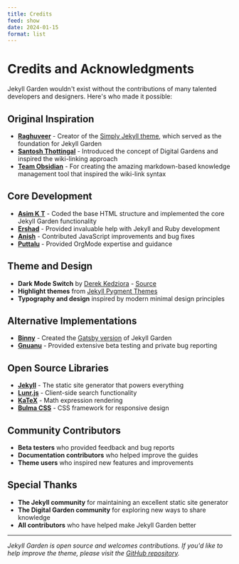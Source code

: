 ```yaml
---
title: Credits
feed: show
date: 2024-01-15
format: list
---
```


# Credits and Acknowledgments

Jekyll Garden wouldn't exist without the contributions of many talented developers and designers. Here's who made it possible:

## Original Inspiration

- **[Raghuveer](https://github.com/rgvr)** - Creator of the [Simply Jekyll theme](https://github.com/rgvr/simply-jekyll), which served as the foundation for Jekyll Garden
- **[Santosh Thottingal](https://github.com/santhoshtr)** - Introduced the concept of Digital Gardens and inspired the wiki-linking approach
- **[Team Obsidian](https://obsidian.md/)** - For creating the amazing markdown-based knowledge management tool that inspired the wiki-link syntax

## Core Development

- **[Asim K T](https://github.com/asimkt)** - Coded the base HTML structure and implemented the core Jekyll Garden functionality
- **[Ershad](https://github.com/ershad)** - Provided invaluable help with Jekyll and Ruby development
- **[Anish](https://github.com/anishsheela)** - Contributed JavaScript improvements and bug fixes
- **[Puttalu](https://github.com/aashiks)** - Provided OrgMode expertise and guidance

## Theme and Design

- **Dark Mode Switch** by [Derek Kedziora](https://github.com/derekkedziora) - [Source](https://github.com/derekkedziora/jekyll-demo/blob/master/scripts/mode-switcher.js)
- **Highlight themes** from [Jekyll Pygment Themes](https://github.com/jwarby/jekyll-pygments-themes)
- **Typography and design** inspired by modern minimal design principles

## Alternative Implementations

- **[Binny](https://github.com/binnyva)** - Created the [Gatsby version](https://github.com/binnyva/gatsby-garden) of Jekyll Garden
- **[Gnuanu](https://github.com/gnuanu)** - Provided extensive beta testing and private bug reporting

## Open Source Libraries

- **[Jekyll](https://jekyllrb.com/)** - The static site generator that powers everything
- **[Lunr.js](https://lunrjs.com/)** - Client-side search functionality
- **[KaTeX](https://katex.org/)** - Math expression rendering
- **[Bulma CSS](https://bulma.io/)** - CSS framework for responsive design

## Community Contributors

- **Beta testers** who provided feedback and bug reports
- **Documentation contributors** who helped improve the guides
- **Theme users** who inspired new features and improvements

## Special Thanks

- **The Jekyll community** for maintaining an excellent static site generator
- **The Digital Garden community** for exploring new ways to share knowledge
- **All contributors** who have helped make Jekyll Garden better

---

*Jekyll Garden is open source and welcomes contributions. If you'd like to help improve the theme, please visit the [GitHub repository](https://github.com/Jekyll-Garden/jekyll-garden.github.io).*